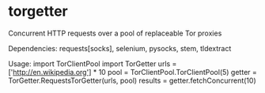 # torgetter
Concurrent HTTP requests over a pool of replaceable Tor proxies

Dependencies: requests[socks], selenium, pysocks, stem, tldextract

Usage: 
    import TorClientPool
    import TorGetter
    urls = ['http://en.wikipedia.org'] * 10
    pool = TorClientPool.TorClientPool(5)
    getter = TorGetter.RequestsTorGetter(urls, pool)
    results = getter.fetchConcurrent(10)
    
    
